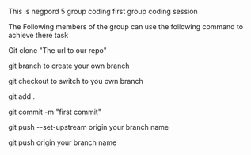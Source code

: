 This is negpord 5 group coding first group coding session



The Following members of the group can use the following command to achieve there task 



Git clone "The url to our repo"


git branch to create your own branch


git checkout to switch to you own branch


git add .


git commit -m "first commit"

git push --set-upstream origin your branch name

git push origin your branch name
